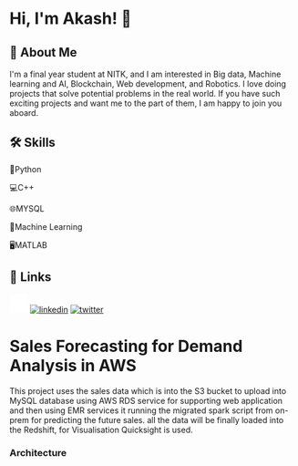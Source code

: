 # Hi, I'm Akash! 👋


## 🚀 About Me
I'm a final year student at NITK, and I am interested in Big data, Machine learning and AI, Blockchain, Web development, and Robotics. I love doing projects that solve potential problems in the real world. If you have such exciting projects and want me to the part of them, I am happy to join you aboard.



## 🛠 Skills
🐍Python

💻C++

🌐MYSQL

🤖Machine Learning

🖥MATLAB


## 🔗 Links
[![Github repo](https://github.com/Akash54-AS/Akash54-AS/blob/main/GitHub-Mark-Light-32px.png)](https://github.com/Akash54-AS)
[![linkedin](https://img.shields.io/badge/linkedin-0A66C2?style=for-the-badge&logo=linkedin&logoColor=white)](https://www.linkedin.com/in/akashwaitage/)
[![twitter](https://img.shields.io/badge/twitter-1DA1F2?style=for-the-badge&logo=twitter&logoColor=white)](https://twitter.com/AkashWaitage54)

# Sales Forecasting for Demand Analysis in AWS
This project uses the sales data which is into the
S3 bucket to upload into MySQL database using AWS RDS service for supporting web application and then using EMR services it running the migrated spark script from on-prem for predicting the future sales. all the data will be finally loaded into the Redshift, for Visualisation Quicksight is used.

### Architecture 
